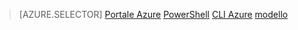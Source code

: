 > [AZURE.SELECTOR]
[Portale Azure](../articles/load-balancer/load-balancer-get-started-ilb-arm-portal.md)
[PowerShell](../articles/load-balancer/load-balancer-get-started-ilb-arm-ps.md)
[CLI Azure](../articles/load-balancer/load-balancer-get-started-ilb-arm-cli.md)
[modello](../articles/load-balancer/load-balancer-get-started-ilb-arm-template.md)
